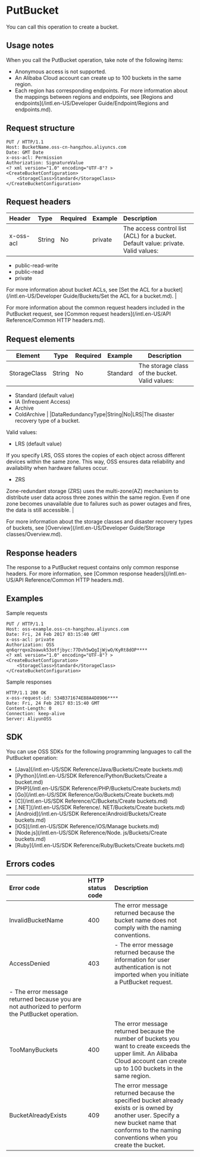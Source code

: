 # PutBucket

You can call this operation to create a bucket.

## Usage notes

When you call the PutBucket operation, take note of the following items:

-   Anonymous access is not supported.
-   An Alibaba Cloud account can create up to 100 buckets in the same region.
-   Each region has corresponding endpoints. For more information about the mappings between regions and endpoints, see [Regions and endpoints](/intl.en-US/Developer Guide/Endpoint/Regions and endpoints.md).

## Request structure

```
PUT / HTTP/1.1
Host: BucketName.oss-cn-hangzhou.aliyuncs.com
Date: GMT Date
x-oss-acl: Permission
Authorization: SignatureValue
<? xml version="1.0" encoding="UTF-8"? >
<CreateBucketConfiguration>
    <StorageClass>Standard</StorageClass>
</CreateBucketConfiguration>
```

## Request headers

|Header|Type|Required|Example|Description|
|:-----|:---|:-------|-------|:----------|
|x-oss-acl|String|No|private|The access control list \(ACL\) for a bucket. Default value: private. Valid values:

-   public-read-write
-   public-read
-   private

For more information about bucket ACLs, see [Set the ACL for a bucket](/intl.en-US/Developer Guide/Buckets/Set the ACL for a bucket.md). |

For more information about the common request headers included in the PutBucket request, see [Common request headers](/intl.en-US/API Reference/Common HTTP headers.md).

## Request elements

|Element|Type|Required|Example|Description|
|-------|----|:-------|-------|-----------|
|StorageClass|String|No|Standard|The storage class of the bucket. Valid values:

-   Standard \(default value\)
-   IA \(Infrequent Access\)
-   Archive
-   ColdArchive |
|DataRedundancyType|String|No|LRS|The disaster recovery type of a bucket.

Valid values:

-   LRS \(default value\)

If you specify LRS, OSS stores the copies of each object across different devices within the same zone. This way, OSS ensures data reliability and availability when hardware failures occur.

-   ZRS

Zone-redundant storage \(ZRS\) uses the multi-zone\(AZ\) mechanism to distribute user data across three zones within the same region. Even if one zone becomes unavailable due to failures such as power outages and fires, the data is still accessible. |

For more information about the storage classes and disaster recovery types of buckets, see [Overview](/intl.en-US/Developer Guide/Storage classes/Overview.md).

## Response headers

The response to a PutBucket request contains only common response headers. For more information, see [Common response headers](/intl.en-US/API Reference/Common HTTP headers.md).

## Examples

Sample requests

```
PUT / HTTP/1.1
Host: oss-example.oss-cn-hangzhou.aliyuncs.com
Date: Fri, 24 Feb 2017 03:15:40 GMT
x-oss-acl: private
Authorization: OSS qn6qrrqxo2oawuk53otfjbyc:77Dvh5wQgIjWjwO/KyRt8dOP****
<? xml version="1.0" encoding="UTF-8"? >
<CreateBucketConfiguration>
    <StorageClass>Standard</StorageClass>
</CreateBucketConfiguration>
```

Sample responses

```
HTTP/1.1 200 OK
x-oss-request-id: 534B371674E88A4D8906****
Date: Fri, 24 Feb 2017 03:15:40 GMT
Content-Length: 0
Connection: keep-alive
Server: AliyunOSS
```

## SDK

You can use OSS SDKs for the following programming languages to call the PutBucket operation:

-   [Java](/intl.en-US/SDK Reference/Java/Buckets/Create buckets.md)
-   [Python](/intl.en-US/SDK Reference/Python/Buckets/Create a bucket.md)
-   [PHP](/intl.en-US/SDK Reference/PHP/Buckets/Create buckets.md)
-   [Go](/intl.en-US/SDK Reference/Go/Buckets/Create buckets.md)
-   [C](/intl.en-US/SDK Reference/C/Buckets/Create buckets.md)
-   [.NET](/intl.en-US/SDK Reference/. NET/Buckets/Create buckets.md)
-   [Android](/intl.en-US/SDK Reference/Android/Buckets/Create buckets.md)
-   [iOS](/intl.en-US/SDK Reference/iOS/Manage buckets.md)
-   [Node.js](/intl.en-US/SDK Reference/Node. js/Buckets/Create buckets.md)
-   [Ruby](/intl.en-US/SDK Reference/Ruby/Buckets/Create buckets.md)

## Errors codes

|Error code|HTTP status code|Description|
|:---------|:---------------|:----------|
|InvalidBucketName|400|The error message returned because the bucket name does not comply with the naming conventions.|
|AccessDenied|403|-   The error message returned because the information for user authentication is not imported when you initiate a PutBucket request.
-   The error message returned because you are not authorized to perform the PutBucket operation. |
|TooManyBuckets|400|The error message returned because the number of buckets you want to create exceeds the upper limit. An Alibaba Cloud account can create up to 100 buckets in the same region.|
|BucketAlreadyExists|409|The error message returned because the specified bucket already exists or is owned by another user. Specify a new bucket name that conforms to the naming conventions when you create the bucket.|


